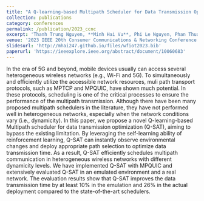 ```yaml
---
title: "A Q-learning-based Multipath Scheduler for Data Transmission Optimization in Heterogeneous Wireless Networks"
collection: publications
category: conferences
permalink: /publication/2023_ccnc
excerpt: 'Thanh Trung Nguyen, **Minh Hai Vu**, Phi Le Nguyen, Phan Thuan Do, Kien Nguyen'
venue: '2023 IEEE 20th Consumer Communications & Networking Conference (CCNC)'
slidesurl: 'http://mhai247.github.io/files/wfiot2023.bib'
paperurl: 'https://ieeexplore.ieee.org/abstract/document/10060683'
---
```


In the era of 5G and beyond, mobile devices usually can access several heterogeneous wireless networks (e.g., Wi-Fi and 5G). To simultaneously and efficiently utilize the accessible network resources, muli path transport protocols, such as MPTCP and MPQUIC, have shown much potential. In these protocols, scheduling is one of the critical processes to ensure the performance of the multipath transmission. Although there have been many proposed multipath schedulers in the literature, they have not performed well in heterogeneous networks, especially when the network conditions vary (i.e., dynamicity). In this paper, we propose a novel Q-learning-based Multipath scheduler for data transmission optimization (Q-SAT), aiming to bypass the existing limitation. By leveraging the self-learning ability of reinforcement learning, Q-SAT can instantly observe environmental changes and deploy appropriate path selection to optimize data transmission time. As a result, Q-SAT efficiently schedules multipath communication in heterogeneous wireless networks with different dynamicity levels. We have implemented Q-SAT with MPQUIC and extensively evaluated Q-SAT in an emulated environment and a real network. The evaluation results show that Q-SAT improves the data transmission time by at least 10% in the emulation and 26% in the actual deployment compared to the state-of-the-art schedulers.